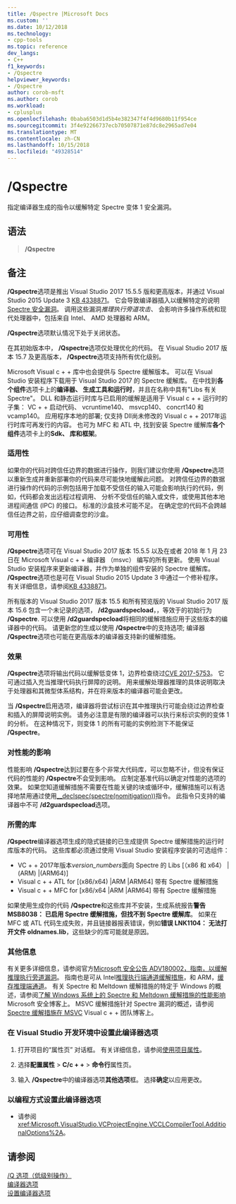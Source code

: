 ```yaml
---
title: /Qspectre |Microsoft Docs
ms.custom: ''
ms.date: 10/12/2018
ms.technology:
- cpp-tools
ms.topic: reference
dev_langs:
- C++
f1_keywords:
- /Qspectre
helpviewer_keywords:
- /Qspectre
author: corob-msft
ms.author: corob
ms.workload:
- cplusplus
ms.openlocfilehash: 0baba6503d1d5b4e382347f4f4d9680b11f954ce
ms.sourcegitcommit: 3f4e92266737ecb70507871e87dc8e2965ad7e04
ms.translationtype: MT
ms.contentlocale: zh-CN
ms.lasthandoff: 10/15/2018
ms.locfileid: "49328514"
---
```

# <a name="qspectre"></a>/Qspectre

指定编译器生成的指令以缓解特定 Spectre 变体 1 安全漏洞。

## <a name="syntax"></a>语法

> **/Qspectre**

## <a name="remarks"></a>备注

**/Qspectre**选项是推出 Visual Studio 2017 15.5.5 版和更高版本，并通过 Visual Studio 2015 Update 3 [KB 4338871](https://support.microsoft.com/help/4338871/visual-studio-2015-update-3-spectre-variant-1-toolset-qspectre)。 它会导致编译器插入以缓解特定的说明[Spectre 安全漏洞](https://spectreattack.com/spectre.pdf)。 调用这些漏洞*推理执行旁道攻击*、 会影响许多操作系统和现代处理器中，包括来自 Intel、 AMD 处理器和 ARM。

**/Qspectre**选项默认情况下处于关闭状态。

在其初始版本中， **/Qspectre**选项仅处理优化的代码。 在 Visual Studio 2017 版本 15.7 及更高版本， **/Qspectre**选项支持所有优化级别。 

Microsoft Visual c + + 库中也会提供与 Spectre 缓解版本。 可以在 Visual Studio 安装程序下载用于 Visual Studio 2017 的 Spectre 缓解库。 在中找到**各个组件**选项卡上的**编译器、 生成工具和运行时**，并且在名称中具有"Libs 有关 Spectre"。 DLL 和静态运行时库与已启用的缓解是适用于 Visual c + + 运行时的子集： VC + + 启动代码、 vcruntime140、 msvcp140、 concrt140 和 vcamp140。 应用程序本地的部署; 仅支持 Dll尚未修改的 Visual c + + 2017年运行时库可再发行的内容。 也可为 MFC 和 ATL 中, 找到安装 Spectre 缓解库**各个组件**选项卡上的**Sdk、 库和框架**。

### <a name="applicability"></a>适用性

如果你的代码对跨信任边界的数据进行操作，则我们建议你使用 **/Qspectre**选项以重新生成并重新部署你的代码来尽可能快地缓解此问题。 对跨信任边界的数据进行操作的代码的示例包括用于加载不受信任的输入可能会影响执行的代码，例如，代码都会发出远程过程调用、 分析不受信任的输入或文件，或使用其他本地进程间通信 (IPC) 的接口。 标准的沙盒技术可能不足。 在确定您的代码不会跨越信任边界之前，应仔细调查您的沙盒。

### <a name="availability"></a>可用性

**/Qspectre**选项可在 Visual Studio 2017 版本 15.5.5 以及在或者 2018 年 1 月 23 日在 Microsoft Visual c + + 编译器 （msvc） 编写的所有更新。 使用 Visual Studio 安装程序来更新编译器，并作为单独的组件安装的 Spectre 缓解库。 **/Qspectre**选项也是可在 Visual Studio 2015 Update 3 中通过一个修补程序。 有关详细信息，请参阅[KB 4338871](https://support.microsoft.com/help/4338871)。

所有版本的 Visual Studio 2017 版本 15.5 和所有预览版的 Visual Studio 2017 版本 15.6 包含一个未记录的选项， **/d2guardspecload**，，等效于的初始行为 **/Qspectre**. 可以使用 **/d2guardspecload**将相同的缓解措施应用于这些版本的编译器中的代码。 请更新您的生成以使用 **/Qspectre**中的支持选项; 编译器 **/Qspectre**选项也可能在更高版本的编译器支持新的缓解措施。

### <a name="effect"></a>效果

**/Qspectre**选项将输出代码以缓解低变体 1，边界检查绕过[CVE 2017-5753](https://nvd.nist.gov/vuln/detail/CVE-2017-5753)。 它可通过插入充当推理代码执行屏障的说明。 用来缓解处理器推理的具体说明取决于处理器和其微型体系结构，并在将来版本的编译器可能会更改。

当 **/Qspectre**启用选项，编译器将尝试标识在其中推理执行可能会绕过边界检查和插入的屏障说明实例。 请务必注意是有限的编译器可以执行来标识实例的变体 1 的分析。 在这种情况下，则变体 1 的所有可能的实例检测下不能保证 **/Qspectre**。

### <a name="performance-impact"></a>对性能的影响

性能影响 **/Qspectre**达到过要在多个非常大代码库，可以忽略不计，但没有保证代码的性能的 **/Qspectre**不会受到影响。 应制定基准代码以确定对性能的选项的效果。 如果您知道缓解措施不需要在性能关键的块或循环中，缓解措施可以有选择地禁用通过使用[__declspec(spectre(nomitigation))](../../cpp/spectre.md)指令。 此指令只支持的编译器中不可 **/d2guardspecload**选项。

### <a name="required-libraries"></a>所需的库

**/Qspectre**编译器选项生成的隐式链接的已生成提供 Spectre 缓解措施的运行时库版本的代码。 这些库都必须通过使用 Visual Studio 安装程序安装的可选组件：

- VC + + 2017年版本*version_numbers*面向 Spectre 的 Libs \[（x86 和 x64） |(ARM) |(ARM64)]
- Visual c + + ATL for \[(x86/x64) |ARM |ARM64] 带有 Spectre 缓解措施
- Visual c + + MFC for \[x86/x64 |ARM |ARM64] 带有 Spectre 缓解措施

如果使用生成你的代码 **/Qspectre**和这些库并不安装，生成系统报告**警告 MSB8038： 已启用 Spectre 缓解措施，但找不到 Spectre 缓解库**。 如果在 MFC 或 ATL 代码生成失败，并且链接器报表错误，例如**错误 LNK1104： 无法打开文件 oldnames.lib**，这些缺少的库可能就是原因。

### <a name="additional-information"></a>其他信息

有关更多详细信息，请参阅官方[Microsoft 安全公告 ADV180002，指南，以缓解推理执行旁道漏洞](https://portal.msrc.microsoft.com/en-US/security-guidance/advisory/ADV180002)。 指南也是可从 Intel[推理执行端通道缓解措施](https://software.intel.com/sites/default/files/managed/c5/63/336996-Speculative-Execution-Side-Channel-Mitigations.pdf)，和 ARM，[缓存推理端通道](https://developer.arm.com/-/media/Files/pdf/Cache_Speculation_Side-channels.pdf)。 有关 Spectre 和 Meltdown 缓解措施的特定于 Windows 的概述，请参阅[了解 Windows 系统上的 Spectre 和 Meltdown 缓解措施的性能影响](https://cloudblogs.microsoft.com/microsoftsecure/2018/01/09/understanding-the-performance-impact-of-spectre-and-meltdown-mitigations-on-windows-systems/)Microsoft 安全博客上。 MSVC 缓解措施针对 Spectre 漏洞的概述，请参阅[Spectre 缓解措施在 MSVC](https://blogs.msdn.microsoft.com/vcblog/2018/01/15/spectre-mitigations-in-msvc./) Visual c + + 团队博客上。

### <a name="to-set-this-compiler-option-in-the-visual-studio-development-environment"></a>在 Visual Studio 开发环境中设置此编译器选项

1. 打开项目的“属性页”  对话框。 有关详细信息，请参阅[使用项目属性](../../ide/working-with-project-properties.md)。

1. 选择**配置属性** > **C/c + +** > **命令行**属性页。

1. 输入 **/Qspectre**中的编译器选项**其他选项**框。 选择**确定**以应用更改。

### <a name="to-set-this-compiler-option-programmatically"></a>以编程方式设置此编译器选项

- 请参阅 <xref:Microsoft.VisualStudio.VCProjectEngine.VCCLCompilerTool.AdditionalOptions%2A>。

## <a name="see-also"></a>请参阅

[/Q 选项（低级别操作）](../../build/reference/q-options-low-level-operations.md)<br/>
[编译器选项](../../build/reference/compiler-options.md)<br/>
[设置编译器选项](../../build/reference/setting-compiler-options.md)
